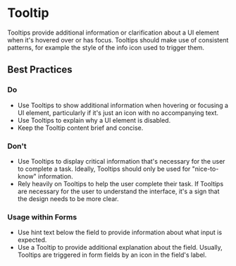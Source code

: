 # Tooltip

Tooltips provide additional information or clarification about a UI element when it's hovered over or has focus. Tooltips should make use of consistent patterns, for example the style of the info icon used to trigger them.

## Best Practices

### Do

- Use Tooltips to show additional information when hovering or focusing a UI element, particularly if it's just an icon with no accompanying text.
- Use Tooltips to explain why a UI element is disabled.
- Keep the Tooltip content brief and concise.

### Don't

- Use Tooltips to display critical information that's necessary for the user to complete a task. Ideally, Tooltips should only be used for "nice-to-know" information.
- Rely heavily on Tooltips to help the user complete their task. If Tooltips are necessary for the user to understand the interface, it's a sign that the design needs to be more clear.

### Usage within Forms

- Use hint text below the field to provide information about what input is expected.
- Use a Tooltip to provide additional explanation about the field. Usually, Tooltips are triggered in form fields by an icon in the field's label.
